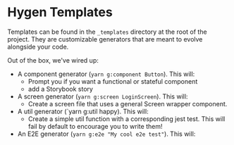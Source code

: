 # Hygen Templates

Templates can be found in the `_templates` directory at the root of the project. They are customizable generators that are meant to evolve alongside your code.

Out of the box, we've wired up:

- A component generator (`yarn g:component Button`). This will:
  - Prompt you if you want a functional or stateful component
  - add a Storybook story
- A screen generator (`yarn g:screen LoginScreen`). This will:
  - Create a screen file that uses a general Screen wrapper component.
- A util generator (`yarn g:util happy). This will:
  - Create a simple util function with a corresponding jest test. This will fail by default to encourage you to write them!
- An E2E generator (`yarn g:e2e "My cool e2e test"`). This will:
